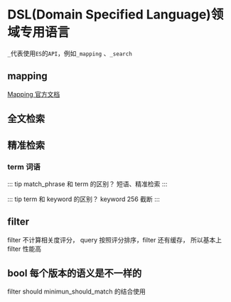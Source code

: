 # DSL(Domain Specified Language)领域专用语言

`_`代表使用`ES`的`API`，例如`_mapping` 、`_search`

## mapping

[Mapping 官方文档](https://www.elastic.co/guide/en/elasticsearch/reference/current/mapping.html?baymax=rec&rogue=pop-1&elektra=docs)

## 全文检索

## 精准检索

### term 词语

::: tip match_phrase 和 term 的区别？
    短语、精准检索
:::

::: tip term 和 keyword 的区别？
keyword 256 截断
:::

## filter

filter 不计算相关度评分， query 按照评分排序，filter 还有缓存， 所以基本上 filter 性能高

## bool 每个版本的语义是不一样的

filter should minimun_should_match 的结合使用